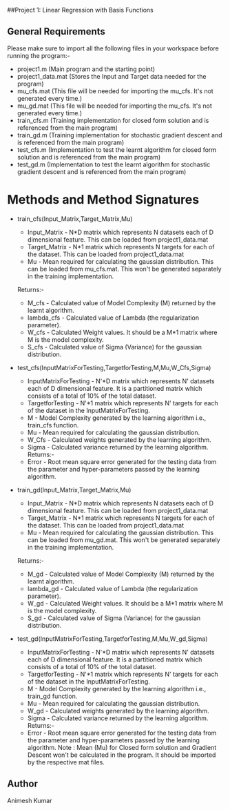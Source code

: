 ##Project 1: Linear Regression with Basis Functions

## General Requirements
Please make sure to import all the following files in your workspace before running the program:-
* project1.m (Main program and the starting point)
* project1_data.mat (Stores the Input and Target data needed for the program)
* mu_cfs.mat (This file will be needed for importing the mu_cfs. It's not generated every time.)
* mu_gd.mat (This file will be needed for importing the mu_cfs. It's not generated every time.)
* train_cfs.m (Training implementation for closed form solution and is referenced from the main program)
* train_gd.m (Training implementation for stochastic gradient descent and is referenced from the main program)
* test_cfs.m (Implementation to test the learnt algorithm for closed form solution and is referenced from the main program)
* test_gd.m (Implementation to test the learnt algorithm for stochastic gradient descent and is referenced from the main program)

# Methods and Method Signatures
* train_cfs(Input_Matrix,Target_Matrix,Mu) 
    - Input_Matrix - N*D matrix which represents N datasets each of D dimensional feature. This can be loaded from project1_data.mat
	- Target_Matrix - N*1 matrix which represents N targets for each of the dataset. This can be loaded from project1_data.mat
	- Mu - Mean required for calculating the gaussian distribution. This can be loaded from mu_cfs.mat. This won't be generated separately in the training implementation.
	
	Returns:-
	- M_cfs - Calculated value of Model Complexity (M) returned by the learnt algorithm.
	- lambda_cfs - Calculated value of Lambda (the regularization parameter).
	- W_cfs - Calculated Weight values. It should be a M*1 matrix where M is the model complexity.
	- S_cfs - Calculated value of Sigma (Variance) for the gaussian distribution.
	
* test_cfs(InputMatrixForTesting,TargetforTesting,M,Mu,W_Cfs,Sigma)
	- InputMatrixForTesting - N'*D matrix which represents N' datasets each of D dimensional feature. It is a partitioned matrix which consists of a total of 10% of the total dataset.
	- TargetforTesting - N'*1 matrix which represents N' targets for each of the dataset in the InputMatrixForTesting. 
	- M - Model Complexity generated by the learning algorithm i.e., train_cfs function.
	- Mu - Mean required for calculating the gaussian distribution.
	- W_Cfs - Calculated weights generated by the learning algorithm.
	- Sigma - Calculated variance returned by the learning algorithm.
	Returns:-
	- Error - Root mean square error generated for the testing data from the parameter and hyper-parameters passed by the learning algorithm.
	
* train_gd(Input_Matrix,Target_Matrix,Mu) 
    - Input_Matrix - N*D matrix which represents N datasets each of D dimensional feature. This can be loaded from project1_data.mat
	- Target_Matrix - N*1 matrix which represents N targets for each of the dataset. This can be loaded from project1_data.mat
	- Mu - Mean required for calculating the gaussian distribution. This can be loaded from mu_gd.mat. This won't be generated separately in the training implementation.
	
	Returns:-
	- M_gd - Calculated value of Model Complexity (M) returned by the learnt algorithm.
	- lambda_gd - Calculated value of Lambda (the regularization parameter).
	- W_gd - Calculated Weight values. It should be a M*1 matrix where M is the model complexity.
	- S_gd - Calculated value of Sigma (Variance) for the gaussian distribution.

* test_gd(InputMatrixForTesting,TargetforTesting,M,Mu,W_gd,Sigma)
	- InputMatrixForTesting - N'*D matrix which represents N' datasets each of D dimensional feature. It is a partitioned matrix which consists of a total of 10% of the total dataset.
	- TargetforTesting - N'*1 matrix which represents N' targets for each of the dataset in the InputMatrixForTesting. 
	- M - Model Complexity generated by the learning algorithm i.e., train_gd function.
	- Mu - Mean required for calculating the gaussian distribution.
	- W_gd - Calculated weights generated by the learning algorithm.
	- Sigma - Calculated variance returned by the learning algorithm.
	Returns:-
	- Error - Root mean square error generated for the testing data from the parameter and hyper-parameters passed by the learning algorithm.
Note : Mean (Mu) for Closed form solution and Gradient Descent won't be calculated in the program. It should be imported by the respective mat files. 



## Author
Animesh Kumar

